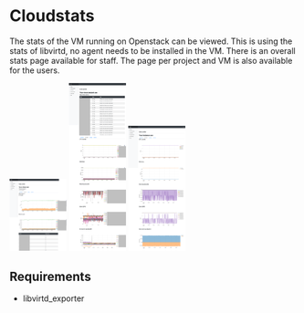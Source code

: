 # Cloudstats
The stats of the VM running on Openstack can be viewed. This is using the stats of libvirtd, no agent needs to be installed in the VM. There is an overall stats page available for staff. The page per project and VM is also available for the users.

<a href="cloudstats.png"><img src="cloudstats.png" alt="Overall use" width="100"/></a>
<a href="cloudstats_rpoject.png"><img src="cloudstats_project.png" alt="Use within a project" width="100"/></a>
<a href="cloudstats_vm.png"><img src="cloudstats_vm.png" alt="Use within a VM" width="100"/></a>

## Requirements

* libvirtd_exporter
